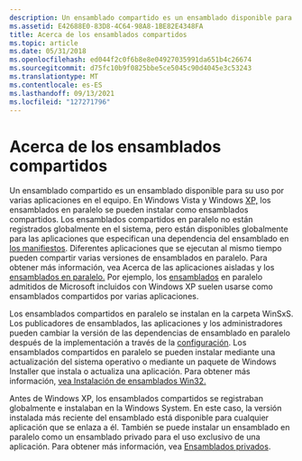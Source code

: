 ```yaml
---
description: Un ensamblado compartido es un ensamblado disponible para su uso por varias aplicaciones en el equipo.
ms.assetid: E42688E0-83D8-4C64-98A8-1BE82E4348FA
title: Acerca de los ensamblados compartidos
ms.topic: article
ms.date: 05/31/2018
ms.openlocfilehash: ed044f2c0f6b8e8e04927035991da651b4c26674
ms.sourcegitcommit: d75fc10b9f0825bbe5ce5045c90d4045e3c53243
ms.translationtype: MT
ms.contentlocale: es-ES
ms.lasthandoff: 09/13/2021
ms.locfileid: "127271796"
---
```

# <a name="about-shared-assemblies"></a>Acerca de los ensamblados compartidos

Un ensamblado compartido es un ensamblado disponible para su uso por varias aplicaciones en el equipo. En Windows Vista y Windows [XP,](about-side-by-side-assemblies-.md) los ensamblados en paralelo se pueden instalar como ensamblados compartidos. Los ensamblados compartidos en paralelo no están registrados globalmente en el sistema, pero están disponibles globalmente para las aplicaciones que especifican una dependencia del ensamblado en [los manifiestos](manifests.md). Diferentes aplicaciones que se ejecutan al mismo tiempo pueden compartir varias versiones de ensamblados en paralelo. Para obtener más información, vea Acerca de las aplicaciones aisladas y los [ensamblados en paralelo.](about-isolated-applications-and-side-by-side-assemblies.md) Por ejemplo, los [ensamblados](supported-microsoft-side-by-side-assemblies.md) en paralelo admitidos de Microsoft incluidos con Windows XP suelen usarse como ensamblados compartidos por varias aplicaciones.

Los ensamblados compartidos en paralelo se instalan en la carpeta WinSxS. Los publicadores de ensamblados, las aplicaciones y los administradores pueden cambiar la versión de las dependencias de ensamblado en paralelo después de la implementación a través de la [configuración](configuration.md). Los ensamblados compartidos en paralelo se pueden instalar mediante una actualización del sistema operativo o mediante un paquete de Windows Installer que instala o actualiza una aplicación. Para obtener más información, [vea Instalación de ensamblados Win32.](../msi/installation-of-win32-assemblies.md)

Antes de Windows XP, los ensamblados compartidos se registraban globalmente e instalaban en la Windows System. En este caso, la versión instalada más reciente del ensamblado está disponible para cualquier aplicación que se enlaza a él. También se puede instalar un ensamblado en paralelo como un ensamblado privado para el uso exclusivo de una aplicación. Para obtener más información, vea [Ensamblados privados](/windows/desktop/Msi/private-assemblies).

 

 
